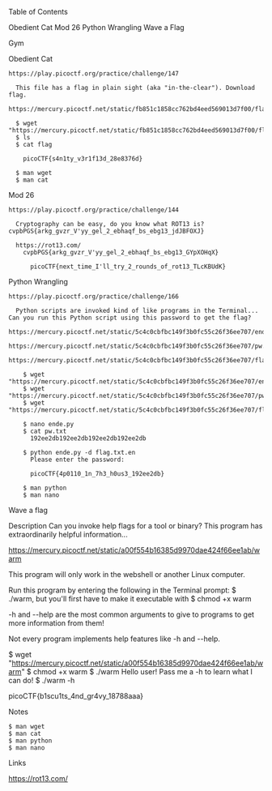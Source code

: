 Table of Contents

  Obedient Cat
  Mod 26
  Python Wrangling
  Wave a Flag

Gym

  Obedient Cat

    https://play.picoctf.org/practice/challenge/147

      This file has a flag in plain sight (aka "in-the-clear"). Download flag.
        https://mercury.picoctf.net/static/fb851c1858cc762bd4eed569013d7f00/flag

      $ wget "https://mercury.picoctf.net/static/fb851c1858cc762bd4eed569013d7f00/flag"
      $ ls
      $ cat flag
        
        picoCTF{s4n1ty_v3r1f13d_28e8376d}

      $ man wget
      $ man cat

  Mod 26

    https://play.picoctf.org/practice/challenge/144

      Cryptography can be easy, do you know what ROT13 is? cvpbPGS{arkg_gvzr_V'yy_gel_2_ebhaqf_bs_ebg13_jdJBFOXJ}

      https://rot13.com/
        cvpbPGS{arkg_gvzr_V'yy_gel_2_ebhaqf_bs_ebg13_GYpXOHqX}
          
          picoCTF{next_time_I'll_try_2_rounds_of_rot13_TLcKBUdK}

  Python Wrangling

    https://play.picoctf.org/practice/challenge/166

      Python scripts are invoked kind of like programs in the Terminal... Can you run this Python script using this password to get the flag?
        https://mercury.picoctf.net/static/5c4c0cbfbc149f3b0fc55c26f36ee707/ende.py
        https://mercury.picoctf.net/static/5c4c0cbfbc149f3b0fc55c26f36ee707/pw.txt
        https://mercury.picoctf.net/static/5c4c0cbfbc149f3b0fc55c26f36ee707/flag.txt.en
      
        $ wget "https://mercury.picoctf.net/static/5c4c0cbfbc149f3b0fc55c26f36ee707/ende.py"
        $ wget "https://mercury.picoctf.net/static/5c4c0cbfbc149f3b0fc55c26f36ee707/pw.txt"
        $ wget "https://mercury.picoctf.net/static/5c4c0cbfbc149f3b0fc55c26f36ee707/flag.txt.en"

        $ nano ende.py
        $ cat pw.txt
          192ee2db192ee2db192ee2db192ee2db
        
        $ python ende.py -d flag.txt.en
          Please enter the password:

          picoCTF{4p0110_1n_7h3_h0us3_192ee2db}

        $ man python
        $ man nano

Wave a flag

Description
Can you invoke help flags for a tool or binary? This program has extraordinarily helpful information...

https://mercury.picoctf.net/static/a00f554b16385d9970dae424f66ee1ab/warm

This program will only work in the webshell or another Linux computer.

Run this program by entering the following in the Terminal prompt: $ ./warm, but you'll first have to make it executable with $ chmod +x warm

-h and --help are the most common arguments to give to programs to get more information from them!

Not every program implements help features like -h and --help.

$ wget "https://mercury.picoctf.net/static/a00f554b16385d9970dae424f66ee1ab/warm"
$ chmod +x warm
$ ./warm
Hello user! Pass me a -h to learn what I can do!
$ ./warm -h

picoCTF{b1scu1ts_4nd_gr4vy_18788aaa}

Notes

    $ man wget
    $ man cat
    $ man python
    $ man nano
    
Links

  https://rot13.com/
  